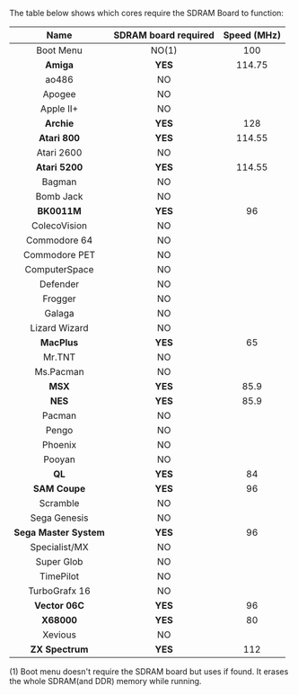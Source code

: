 The table below shows which cores require the SDRAM Board to function:

| Name | SDRAM board required | Speed (MHz) |
|:---:|:---:|:---:|
| Boot Menu | NO(1) | 100 |
| **Amiga** | **YES**| 114.75 |
| ao486 | NO | |
| Apogee | NO | |
| Apple II+ | NO | |
| **Archie** | **YES**| 128 |
| **Atari 800** | **YES**| 114.55 |
| Atari 2600 | NO | |
| **Atari 5200** | **YES**| 114.55 |
| Bagman | NO | |
| Bomb Jack | NO | |
| **BK0011M** | **YES** | 96 |
| ColecoVision | NO | |
| Commodore 64 | NO | |
| Commodore PET | NO | |
| ComputerSpace | NO | |
| Defender | NO | |
| Frogger | NO | |
| Galaga | NO | |
| Lizard Wizard | NO | |
| **MacPlus** | **YES**| 65 |
| Mr.TNT | NO | |
| Ms.Pacman | NO | |
| **MSX** | **YES**| 85.9 |
| **NES** | **YES**| 85.9 |
| Pacman | NO | |
| Pengo | NO | |
| Phoenix | NO | |
| Pooyan | NO | |
| **QL** | **YES**| 84 |
| **SAM Coupe** | **YES**| 96 |
| Scramble | NO | |
| Sega Genesis | NO | |
| **Sega Master System** | **YES**| 96 |
| Specialist/MX | NO | |
| Super Glob | NO | |
| TimePilot | NO | |
| TurboGrafx 16 | NO | |
| **Vector 06C** | **YES**| 96 |
| **X68000** | **YES**| 80 |
| Xevious | NO | |
| **ZX Spectrum** | **YES**| 112 |

(1) Boot menu doesn't require the SDRAM board but uses if found. It erases the whole SDRAM(and DDR) memory while running.